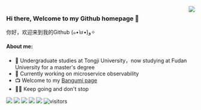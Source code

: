 <!--
**kagaya85/kagaya85** is a ✨ _special_ ✨ repository because its `README.md` (this file) appears on your GitHub profile.

Here are some ideas to get you started:

- 🔭 I’m currently working on ...
- 🌱 I’m currently learning ...
- 👯 I’m looking to collaborate on ...
- 🤔 I’m looking for help with ...
- 💬 Ask me about ...
- 📫 How to reach me: ...
- 😄 Pronouns: ...
- ⚡ Fun fact: ...
-->

<a href="#">
<img align="right" src="https://github-readme-stats.vercel.app/api?username=kagaya85&show_icons=true&hide_border=true&icon_color=586069">
</a>

### Hi there, Welcome to my Github homepage 👋

你好，欢迎来到我的Github (๑•̀ㅂ•́)و✧

#### About me:

- 🏫 Undergraduate studies at Tongji University，now studying at Fudan University for a master's degree
- 🔭 Currently working on microservice observability
- 📺 Welcome to my [Bangumi page](https://bangumi.tv/user/kagaya85)
- 🏃‍♂️ Keep going and don't stop

![](https://img.shields.io/badge/-Vue.js-5CAF7E?style=flat&logoColor=fff)
![](https://img.shields.io/badge/-Golang-49A5CC?style=flat&logo=Go&logoColor=fff)
![](https://img.shields.io/badge/-Java-AB7221?style=flat&logo=Java&logoColor=fff)
![](https://img.shields.io/badge/-Docker-2496ED?style=flat&logo=Docker&logoColor=fff)
![](https://img.shields.io/badge/-Linux-000000?style=flat&logo=Linux&logoColor=fff)
![visitors](https://jwenjian-visitor-badge-5.glitch.me/badge?page_id=kagaya85.kagaya85)
